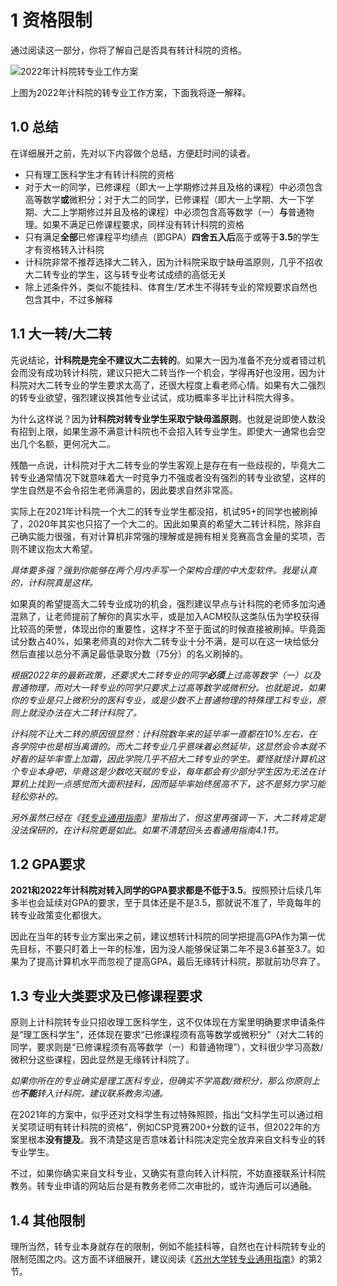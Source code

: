# 1 资格限制

通过阅读这一部分，你将了解自己是否具有转计科院的资格。

![2022年计科院转专业工作方案](https://pic4.zhimg.com/80/v2-948640ad4cd4542340c5cfcb616041a3_720w.jpg)

上图为2022年计科院的转专业工作方案，下面我将逐一解释。

## 1.0 总结

在详细展开之前，先对以下内容做个总结，方便赶时间的读者。

- 只有理工医科学生才有转计科院的资格
- 对于大一的同学，已修课程（即大一上学期修过并且及格的课程）中必须包含高等数学**或**微积分；对于大二的同学，已修课程（即大一上学期、大一下学期、大二上学期修过并且及格的课程）中必须包含高等数学（一）**与**普通物理。如果不满足已修课程要求，同样没有转计科院的资格
- 只有满足**全部**已修课程平均绩点（即GPA）**四舍五入后**高于或等于**3.5**的学生才有资格转入计科院
- 计科院非常不推荐选择大二转入，因为计科院采取宁缺毋滥原则，几乎不招收大二转专业的学生，这与转专业考试成绩的高低无关
- 除上述条件外，类似不能挂科、体育生/艺术生不得转专业的常规要求自然也包含其中，不过多解释

## 1.1 大一转/大二转

先说结论，**计科院是完全不建议大二去转的**。如果大一因为准备不充分或者错过机会而没有成功转计科院，建议只把大二转当作一个机会，学得再好也没用，因为计科院对大二转专业的学生要求太高了，还很大程度上看老师心情。如果有大二强烈的转专业欲望，强烈建议换其他专业试试，成功概率多半比计科院大得多。

为什么这样说？因为**计科院对转专业学生采取宁缺毋滥原则**。也就是说即使人数没有招到上限，如果生源不满意计科院也不会招入转专业学生。即使大一通常也会空出几个名额，更何况大二。

残酷一点说，计科院对于大二转专业的学生客观上是存在有一些歧视的，毕竟大二转专业通常情况下就意味着大一时竞争力不强或者没有强烈的转专业欲望，这样的学生自然是不会令招生老师满意的，因此要求自然非常高。

实际上在2021年计科院一个大二的转专业学生都没招，机试95+的同学也被刷掉了，2020年其实也只招了一个大二的。因此如果真的希望大二转计科院，除非自己确实能力很强，有对计算机非常强的理解或是拥有相关竞赛高含金量的奖项，否则不建议抱太大希望。

*具体要多强？强到你能够在两个月内手写一个架构合理的中大型软件。我是认真的，计科院真是这样。*

如果真的希望提高大二转专业成功的机会，强烈建议早点与计科院的老师多加沟通混熟了，让老师提前了解你的真实水平，或是加入ACM校队这类队伍为学校获得比较高的荣誉，体现出你的重要性，这样才不至于面试的时候直接被刷掉。毕竟面试分数占40%，如果老师真的对你大二转专业十分不满，是可以在这一块给低分然后直接以总分不满足最低录取分数（75分）的名义刷掉的。

*根据2022年的最新政策，还要求大二转专业的同学**必须**上过高等数学（一）以及普通物理，而对大一转专业的同学只要求上过高等数学或微积分。也就是说，如果你的专业是只上微积分的医科专业，或是少数不上普通物理的特殊理工科专业，原则上就没办法在大二转计科院了。*

*计科院不让大二转的原因很显然：计科院数年来的延毕率一直都在10%左右，在各学院中也是相当离谱的。而大二转专业几乎意味着必然延毕，这显然会令本就不好看的延毕率雪上加霜，因此学院几乎不招大二转专业的学生。要怪就怪计算机这个专业本身吧，毕竟这是少数吃天赋的专业，每年都会有少部分学生因为无法在计算机上找到一点感觉而大面积挂科，因而延毕率始终居高不下，这不是努力学习能轻松弥补的。*

*另外虽然已经在《[转专业通用指南]((https://github.com/Snowfly-T/SUDA-major-change-guide-universal))》里指出了，但这里再强调一下，大二转肯定是没法保研的，在计科院更是如此。如果不清楚回头去看通用指南4.1节。*

## 1.2 GPA要求

**2021和2022年计科院对转入同学的GPA要求都是不低于3.5**。按照预计后续几年多半也会延续对GPA的要求，至于具体还是不是3.5，那就说不准了，毕竟每年的转专业政策变化都很大。

因此在当年的转专业方案出来之前，建议想转计科院的同学把提高GPA作为第一优先目标，不要只盯着上一年的标准，因为没人能够保证第二年不是3.6甚至3.7。如果为了提高计算机水平而忽视了提高GPA，最后无缘转计科院，那就前功尽弃了。

## 1.3 专业大类要求及已修课程要求

原则上计科院转专业只招收理工医科学生，这不仅体现在方案里明确要求申请条件是“理工医科学生”，还体现在要求“已修课程须有高等数学或微积分”（对大二转的同学，要求则是“已修课程须有高等数学（一）和普通物理”），文科很少学习高数/微积分这些课程，因此显然是无缘转计科院了。

*如果你所在的专业确实是理工医科专业，但确实不学高数/微积分，那么你原则上也**不能**转入计科院，建议联系教务沟通。*

在2021年的方案中，似乎还对文科学生有过特殊照顾，指出“文科学生可以通过相关奖项证明有转计科院的资格”，例如CSP竞赛200+分数的证书，但2022年的方案里根本**没有提及**。我不清楚这是否意味着计科院决定完全放弃来自文科专业的转专业学生。

不过，如果你确实来自文科专业，又确实有意向转入计科院，不妨直接联系计科院教务。转专业申请的网站后台是有教务老师二次审批的，或许沟通后可以通融。

## 1.4 其他限制

理所当然，转专业本身就存在的限制，例如不能挂科等，自然也在计科院转专业的限制范围之内。这方面不详细展开，建议阅读《[苏州大学转专业通用指南](https://github.com/Snowfly-T/SUDA-major-change-guide-universal)》的第2节。

